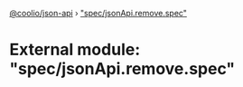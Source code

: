 [@coolio/json-api](../README.md) › ["spec/jsonApi.remove.spec"](_spec_jsonapi_remove_spec_.md)

# External module: "spec/jsonApi.remove.spec"


